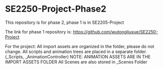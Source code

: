 # SE2250-Project-Phase2
This repository is for phase 2, phase 1 is in SE2205-Project

The link for phase 1 repository is: https://github.com/wutongliuxue/SE2250-Project 

For the project: All import assets are organized in the folder, please do not change.
                 All scripts and animation trees are placed in a separate folder. (_Scripts, _AnimationController) 
                 NOTE: ANIMATION ASSETS ARE IN THE IMPORT ASSETS FOLDER 
                 All Scenes are also stored in _Scenes Folder 
                 
                 
